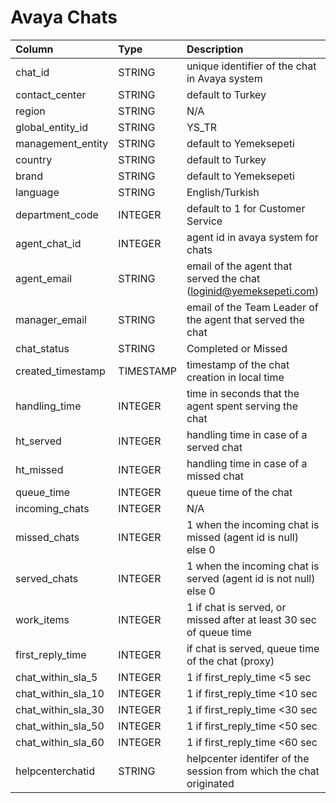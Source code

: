 # Avaya Chats

|Column | Type | Description|
| :--- | :--- | :--- | 
|chat_id | STRING | unique identifier of the chat in Avaya system|
|contact_center | STRING | default to Turkey|
|region | STRING | N/A|
|global_entity_id | STRING | YS_TR|
|management_entity | STRING | default to Yemeksepeti|
|country | STRING | default to Turkey|
|brand | STRING | default to Yemeksepeti|
|language | STRING | English/Turkish|
|department_code | INTEGER | default to 1 for Customer Service|
|agent_chat_id | INTEGER | agent id in avaya system for chats|
|agent_email | STRING | email of the agent that served the chat (loginid@yemeksepeti.com)|
|manager_email | STRING | email of the Team Leader of the agent that served the chat|
|chat_status | STRING | Completed or Missed|
|created_timestamp | TIMESTAMP | timestamp of the chat creation in local time|
|handling_time | INTEGER | time in seconds that the agent spent serving the chat|
|ht_served | INTEGER | handling time in case of a served chat|
|ht_missed | INTEGER | handling time in case of a missed chat|
|queue_time | INTEGER | queue time of the chat|
|incoming_chats | INTEGER | N/A|
|missed_chats | INTEGER | 1 when the incoming chat is missed (agent id is null) else 0|
|served_chats | INTEGER | 1 when the incoming chat is served (agent id is not null) else 0|
|work_items | INTEGER | 1 if chat is served, or missed after at least 30 sec of queue time|
|first_reply_time | INTEGER | if chat is served, queue time of the chat (proxy)|
|chat_within_sla_5 | INTEGER | 1 if first_reply_time <5 sec|
|chat_within_sla_10 | INTEGER | 1 if first_reply_time <10 sec|
|chat_within_sla_30 | INTEGER | 1 if first_reply_time <30 sec|
|chat_within_sla_50 | INTEGER | 1 if first_reply_time <50 sec|
|chat_within_sla_60 | INTEGER | 1 if first_reply_time <60 sec|
|helpcenterchatid | STRING | helpcenter identifer of the session from which the chat originated|